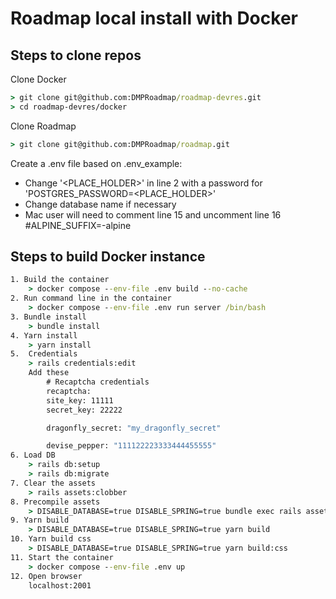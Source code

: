# Roadmap local install with Docker

## Steps to clone repos
Clone Docker

```cmd
> git clone git@github.com:DMPRoadmap/roadmap-devres.git
> cd roadmap-devres/docker
```

Clone Roadmap

```cmd
> git clone git@github.com:DMPRoadmap/roadmap.git
```

Create a .env file based on .env_example:

- Change '<PLACE_HOLDER>' in line 2 with a password for 'POSTGRES_PASSWORD=<PLACE_HOLDER>'
- Change database name if necessary
- Mac user will need to comment line 15 and uncomment line 16 #ALPINE_SUFFIX=-alpine

## Steps to build Docker instance

```cmd
1. Build the container
    > docker compose --env-file .env build --no-cache
2. Run command line in the container
    > docker compose --env-file .env run server /bin/bash  
3. Bundle install
    > bundle install
4. Yarn install
    > yarn install
5.  Credentials
    > rails credentials:edit
    Add these 
        # Recaptcha credentials
        recaptcha:
        site_key: 11111
        secret_key: 22222

        dragonfly_secret: "my_dragonfly_secret"

        devise_pepper: "111122223333444455555"
6. Load DB
    > rails db:setup
    > rails db:migrate
7. Clear the assets
    > rails assets:clobber
8. Precompile assets
    > DISABLE_DATABASE=true DISABLE_SPRING=true bundle exec rails assets:precompile
9. Yarn build
    > DISABLE_DATABASE=true DISABLE_SPRING=true yarn build
10. Yarn build css
    > DISABLE_DATABASE=true DISABLE_SPRING=true yarn build:css
11. Start the container
    > docker compose --env-file .env up
12. Open browser 
    localhost:2001
```